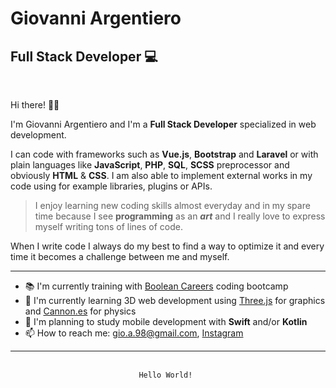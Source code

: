 # Giovanni Argentiero
## Full Stack Developer 💻

<br>

Hi there! 👋🏻

I'm Giovanni Argentiero and I'm a **Full Stack Developer** specialized in web development.

I can code with frameworks such as **Vue.js**, **Bootstrap** and **Laravel** or with plain languages like **JavaScript**, **PHP**, **SQL**, **SCSS** preprocessor and obviously **HTML** & **CSS**. I am also able to implement external works in my code using for example libraries, plugins or APIs.

> I enjoy learning new coding skills almost everyday and in my spare time because I see **programming** as an ***art*** and I really love to express myself writing tons of lines of code. <br>

When I write code I always do my best to find a way to optimize it and every time it becomes a challenge between me and myself.

<hr>

- 📚 I'm currently training with [Boolean Careers](https://boolean.careers "Boolean Careers website") coding bootcamp
- 👾 I'm currently learning 3D web development using [Three.js](https://threejs.org "Three.js website") for graphics and [Cannon.es](https://pmndrs.github.io/cannon-es/docs/index.html "Cannon.es documentation") for physics
- 📱 I'm planning to study mobile development with **Swift** and/or **Kotlin**
- 📫 How to reach me: <gio.a.98@gmail.com>, [Instagram](https://www.instagram.com/chaznex/ "My Instagram profile")
<!-- - 📖 I'm currently working on a [web development guide](https://github.com/MarcoCusenza/web-developer-helper) with my classmates -->

<hr>
<br>

<div style="text-align: center;">
    <code>Hello World!<span class="underscore">_</span></code>
</div>
<style>
    .underscore {
        animation: blink 1.3s infinite;
    }
    @keyframes blink {
        0% {opacity: 1;}
        1% {opacity: 0;}
        49% {opacity: 0;}
        50% {opacity: 1;}
    }
</style>